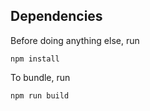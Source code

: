 ## Dependencies
Before doing anything else, run
```
npm install
```

To bundle, run
```
npm run build
```

